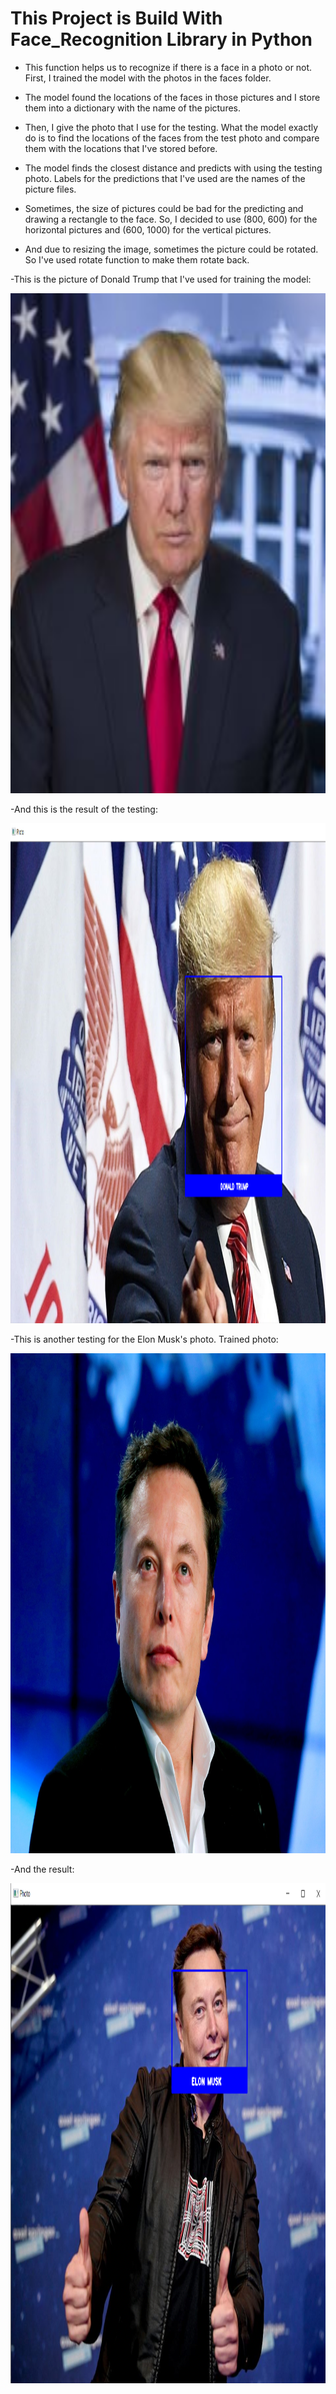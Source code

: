 # This Project is Build With Face_Recognition Library in Python

* This function helps us to recognize if there is a face in a photo or not. First, I trained the model with the photos in the faces folder. 

* The model found the locations of the faces in those pictures and I store them into a dictionary with the name of the pictures.

* Then, I give the photo that I use for the testing. What the model exactly do is to find the locations of the faces from the test photo and compare them with the locations that I've stored before.

* The model finds the closest distance and predicts with using the testing photo. Labels for the predictions that I've used are the names of the picture files.

* Sometimes, the size of pictures could be bad for the predicting and drawing a rectangle to the face. So, I decided to use (800, 600) for the horizontal pictures and (600, 1000) for the vertical pictures.

* And due to resizing the image, sometimes the picture could be rotated. So I've used rotate function to make them rotate back.


-This is the picture of Donald Trump that I've used for training the model:

<p>
<img src="faces/donald%20trump.jpg" width="600" height="800">
</p>

-And this is the result of the testing:

<p>
<img src="2.PNG" width="600" height="800">
</p>

-This is another testing for the Elon Musk's photo. Trained photo:

<p>
<img src="faces/elon%20musk.jpg" width="600" height="800">
</p>

-And the result:

<p>
<img src="1.PNG" width="600" height="800">
</p>
